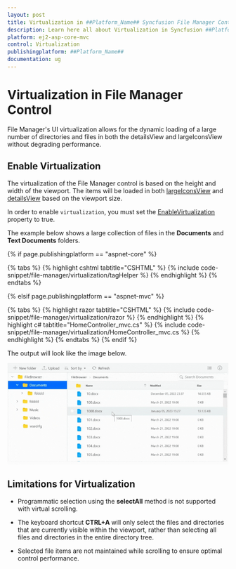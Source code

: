 ```yaml
---
layout: post
title: Virtualization in ##Platform_Name## Syncfusion File Manager Control | Syncfusion
description: Learn here all about Virtualization in Syncfusion ##Platform_Name## File Manager control of Syncfusion Essential JS 2 and more.
platform: ej2-asp-core-mvc
control: Virtualization
publishingplatform: ##Platform_Name##
documentation: ug
---
```



# Virtualization in File Manager Control

File Manager's UI virtualization allows for the dynamic loading of a large number of directories and files in both the detailsView and largeIconsView without degrading performance.

## Enable Virtualization

The virtualization of the File Manager control is based on the height and width of the viewport. The items will be loaded in both [largeIconsView](https://help.syncfusion.com/cr/aspnetmvc-js2/Syncfusion.EJ2.FileManager.FileManager.html#Syncfusion_EJ2_FileManager_FileManager_View) and [detailsView](https://help.syncfusion.com/cr/aspnetmvc-js2/Syncfusion.EJ2.FileManager.FileManagerDetailsViewSettings.html) based on the viewport size.

In order to enable `virtualization`, you must set the [EnableVirtualization](https://help.syncfusion.com/cr/aspnetcore-js2/Syncfusion.EJ2.FileManager.FileManager.html#Syncfusion_EJ2_FileManager_FileManager_EnableVirtualization) property to true.

The example below shows a large collection of files in the **Documents** and **Text Documents** folders.

{% if page.publishingplatform == "aspnet-core" %}

{% tabs %}
{% highlight cshtml tabtitle="CSHTML" %}
{% include code-snippet/file-manager/virtualization/tagHelper %}
{% endhighlight %}
{% endtabs %}

{% elsif page.publishingplatform == "aspnet-mvc" %}

{% tabs %}
{% highlight razor tabtitle="CSHTML" %}
{% include code-snippet/file-manager/virtualization/razor %}
{% endhighlight %}
{% highlight c# tabtitle="HomeController_mvc.cs" %}
{% include code-snippet/file-manager/virtualization/HomeController_mvc.cs %}
{% endhighlight %}
{% endtabs %}
{% endif %}



The output will look like the image below.

![Virtualization](./images/virtualization.gif)

## Limitations for Virtualization

* Programmatic selection using the **selectAll** method is not supported with virtual scrolling.

* The keyboard shortcut **CTRL+A** will only select the files and directories that are currently visible within the viewport, rather than selecting all files and directories in the entire directory tree.

* Selected file items are not maintained while scrolling to ensure optimal control performance.
